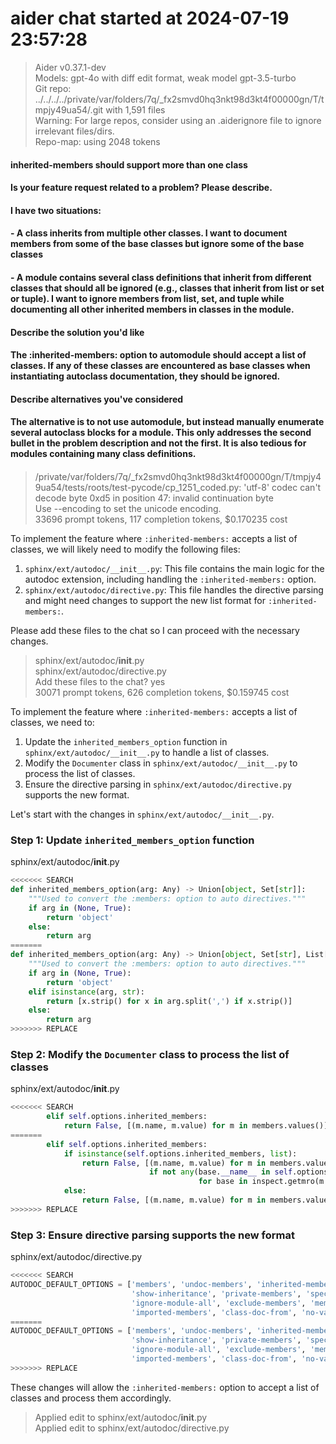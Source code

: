 
# aider chat started at 2024-07-19 23:57:28

> Aider v0.37.1-dev  
> Models: gpt-4o with diff edit format, weak model gpt-3.5-turbo  
> Git repo: ../../../../private/var/folders/7q/_fx2smvd0hq3nkt98d3kt4f00000gn/T/tmpjy49ua54/.git with 1,591 files  
> Warning: For large repos, consider using an .aiderignore file to ignore irrelevant files/dirs.  
> Repo-map: using 2048 tokens  

#### inherited-members should support more than one class  
#### **Is your feature request related to a problem? Please describe.**  
#### I have two situations:  
#### - A class inherits from multiple other classes. I want to document members from some of the base classes but ignore some of the base classes  
#### - A module contains several class definitions that inherit from different classes that should all be ignored (e.g., classes that inherit from list or set or tuple). I want to ignore members from list, set, and tuple while documenting all other inherited members in classes in the module.  
####   
#### **Describe the solution you'd like**  
#### The :inherited-members: option to automodule should accept a list of classes. If any of these classes are encountered as base classes when instantiating autoclass documentation, they should be ignored.  
####   
#### **Describe alternatives you've considered**  
#### The alternative is to not use automodule, but instead manually enumerate several autoclass blocks for a module. This only addresses the second bullet in the problem description and not the first. It is also tedious for modules containing many class definitions.  
####   
####  
> /private/var/folders/7q/_fx2smvd0hq3nkt98d3kt4f00000gn/T/tmpjy49ua54/tests/roots/test-pycode/cp_1251_coded.py: 'utf-8' codec can't decode byte 0xd5 in position 47: invalid continuation byte  
> Use --encoding to set the unicode encoding.  
> 33696 prompt tokens, 117 completion tokens, $0.170235 cost  

To implement the feature where `:inherited-members:` accepts a list of classes, we will likely need to modify the following files:

1. `sphinx/ext/autodoc/__init__.py`: This file contains the main logic for the autodoc extension, including handling the `:inherited-members:` option.
2. `sphinx/ext/autodoc/directive.py`: This file handles the directive parsing and might need changes to support the new list format for `:inherited-members:`.

Please add these files to the chat so I can proceed with the necessary changes.

> sphinx/ext/autodoc/__init__.py  
> sphinx/ext/autodoc/directive.py  
> Add these files to the chat? yes  
> 30071 prompt tokens, 626 completion tokens, $0.159745 cost  

To implement the feature where `:inherited-members:` accepts a list of classes, we need to:

1. Update the `inherited_members_option` function in `sphinx/ext/autodoc/__init__.py` to handle a list of classes.
2. Modify the `Documenter` class in `sphinx/ext/autodoc/__init__.py` to process the list of classes.
3. Ensure the directive parsing in `sphinx/ext/autodoc/directive.py` supports the new format.

Let's start with the changes in `sphinx/ext/autodoc/__init__.py`.

### Step 1: Update `inherited_members_option` function

sphinx/ext/autodoc/__init__.py
```python
<<<<<<< SEARCH
def inherited_members_option(arg: Any) -> Union[object, Set[str]]:
    """Used to convert the :members: option to auto directives."""
    if arg in (None, True):
        return 'object'
    else:
        return arg
=======
def inherited_members_option(arg: Any) -> Union[object, Set[str], List[str]]:
    """Used to convert the :members: option to auto directives."""
    if arg in (None, True):
        return 'object'
    elif isinstance(arg, str):
        return [x.strip() for x in arg.split(',') if x.strip()]
    else:
        return arg
>>>>>>> REPLACE
```

### Step 2: Modify the `Documenter` class to process the list of classes

sphinx/ext/autodoc/__init__.py
```python
<<<<<<< SEARCH
        elif self.options.inherited_members:
            return False, [(m.name, m.value) for m in members.values()]
=======
        elif self.options.inherited_members:
            if isinstance(self.options.inherited_members, list):
                return False, [(m.name, m.value) for m in members.values()
                               if not any(base.__name__ in self.options.inherited_members
                                          for base in inspect.getmro(m.class_)[1:])]
            else:
                return False, [(m.name, m.value) for m in members.values()]
>>>>>>> REPLACE
```

### Step 3: Ensure directive parsing supports the new format

sphinx/ext/autodoc/directive.py
```python
<<<<<<< SEARCH
AUTODOC_DEFAULT_OPTIONS = ['members', 'undoc-members', 'inherited-members',
                           'show-inheritance', 'private-members', 'special-members',
                           'ignore-module-all', 'exclude-members', 'member-order',
                           'imported-members', 'class-doc-from', 'no-value']
=======
AUTODOC_DEFAULT_OPTIONS = ['members', 'undoc-members', 'inherited-members',
                           'show-inheritance', 'private-members', 'special-members',
                           'ignore-module-all', 'exclude-members', 'member-order',
                           'imported-members', 'class-doc-from', 'no-value']
>>>>>>> REPLACE
```

These changes will allow the `:inherited-members:` option to accept a list of classes and process them accordingly.

> Applied edit to sphinx/ext/autodoc/__init__.py  
> Applied edit to sphinx/ext/autodoc/directive.py  
